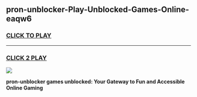 
## pron-unblocker-Play-Unblocked-Games-Online-eaqw6
<h3>
<a href="https://premium76.site?title=pron-unblocker&ref=25A">CLICK TO PLAY</a></h3>
<hr>

<h3>
<a href="https://premium76.site?title=pron-unblocker&ref=25A">CLICK 2 PLAY</a>
  
</h3>

<a href="https://premium76.site?title=pron-unblocker&ref=25A"><img src="https://clearcache.store/games.png"></a>


**pron-unblocker games unblocked: Your Gateway to Fun and Accessible Online Gaming**

